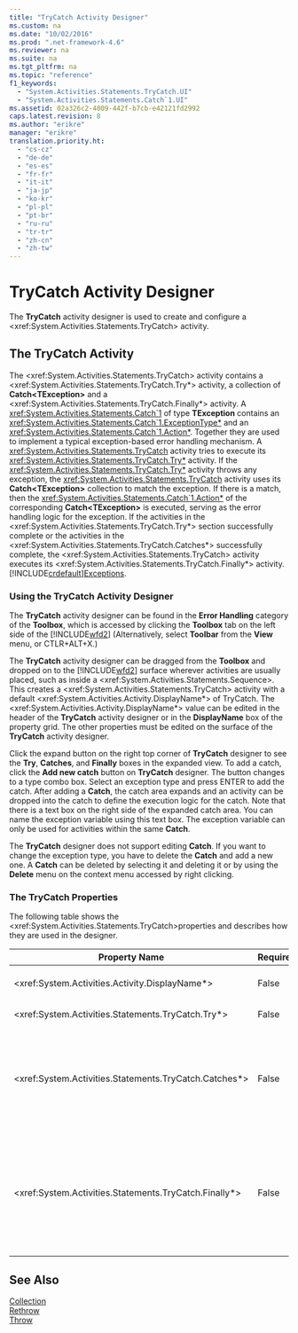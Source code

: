 ```yaml
---
title: "TryCatch Activity Designer"
ms.custom: na
ms.date: "10/02/2016"
ms.prod: ".net-framework-4.6"
ms.reviewer: na
ms.suite: na
ms.tgt_pltfrm: na
ms.topic: "reference"
f1_keywords: 
  - "System.Activities.Statements.TryCatch.UI"
  - "System.Activities.Statements.Catch`1.UI"
ms.assetid: 02a326c2-4009-442f-b7cb-e42121fd2992
caps.latest.revision: 8
ms.author: "erikre"
manager: "erikre"
translation.priority.ht: 
  - "cs-cz"
  - "de-de"
  - "es-es"
  - "fr-fr"
  - "it-it"
  - "ja-jp"
  - "ko-kr"
  - "pl-pl"
  - "pt-br"
  - "ru-ru"
  - "tr-tr"
  - "zh-cn"
  - "zh-tw"
---
```

# TryCatch Activity Designer
The **TryCatch** activity designer is used to create and configure a \<xref:System.Activities.Statements.TryCatch> activity.  
  
## The TryCatch Activity  
 The \<xref:System.Activities.Statements.TryCatch> activity contains a \<xref:System.Activities.Statements.TryCatch.Try*> activity, a collection of **Catch\<TException>** and a \<xref:System.Activities.Statements.TryCatch.Finally*> activity. A <xref:System.Activities.Statements.Catch`1> of type **TException** contains an <xref:System.Activities.Statements.Catch`1.ExceptionType*> and an <xref:System.Activities.Statements.Catch`1.Action*>. Together they are used to implement a typical exception-based error handling mechanism. A <xref:System.Activities.Statements.TryCatch> activity tries to execute its <xref:System.Activities.Statements.TryCatch.Try*> activity. If the <xref:System.Activities.Statements.TryCatch.Try*> activity throws any exception, the <xref:System.Activities.Statements.TryCatch> activity uses its **Catch<TException\>** collection to match the exception. If there is a match, then the <xref:System.Activities.Statements.Catch`1.Action*> of the corresponding **Catch\<TException>** is executed, serving as the error handling logic for the exception. If the activities in the \<xref:System.Activities.Statements.TryCatch.Try*> section successfully complete or the activities in the \<xref:System.Activities.Statements.TryCatch.Catches*> successfully complete, the \<xref:System.Activities.Statements.TryCatch> activity executes its \<xref:System.Activities.Statements.TryCatch.Finally*> activity. [!INCLUDE[crdefault](../dv_TeamTestALM/includes/crdefault_md.md)][Exceptions](../Topic/Exceptions.md).  
  
### Using the TryCatch Activity Designer  
 The **TryCatch** activity designer can be found in the **Error Handling** category of the **Toolbox**, which is accessed by clicking the **Toolbox** tab on the left side of the [!INCLUDE[wfd2](../WF_Design/includes/wfd2_md.md)] (Alternatively, select **Toolbar** from the **View** menu, or CTLR+ALT+X.)  
  
 The **TryCatch** activity designer can be dragged from the **Toolbox** and dropped on to the [!INCLUDE[wfd2](../WF_Design/includes/wfd2_md.md)] surface wherever activities are usually placed, such as inside a \<xref:System.Activities.Statements.Sequence>. This creates a \<xref:System.Activities.Statements.TryCatch> activity with a default \<xref:System.Activities.Activity.DisplayName*> of TryCatch. The \<xref:System.Activities.Activity.DisplayName*> value can be edited in the header of the **TryCatch** activity designer or in the **DisplayName** box of the property grid. The other properties must be edited on the surface of the **TryCatch** activity designer.  
  
 Click the expand button on the right top corner of **TryCatch** designer to see the **Try**, **Catches**, and **Finally** boxes in the expanded view. To add a catch, click the **Add new catch** button on **TryCatch** designer. The button changes to a type combo box. Select an exception type and press ENTER to add the catch. After adding a **Catch**, the catch area expands and an activity can be dropped into the catch to define the execution logic for the catch. Note that there is a text box on the right side of the expanded catch area. You can name the exception variable using this text box. The exception variable can only be used for activities within the same **Catch**.  
  
 The **TryCatch** designer does not support editing **Catch**. If you want to change the exception type, you have to delete the **Catch** and add a new one. A **Catch** can be deleted by selecting it and deleting it or by using the **Delete** menu on the context menu accessed by right clicking.  
  
### The TryCatch Properties  
 The following table shows the \<xref:System.Activities.Statements.TryCatch>properties and describes how they are used in the designer.  
  
|Property Name|Required|Usage|  
|-------------------|--------------|-----------|  
|\<xref:System.Activities.Activity.DisplayName*>|False|Specifies the optional friendly name of the \<xref:System.Activities.Statements.TryCatch> activity. The default is TryCatch.|  
|\<xref:System.Activities.Statements.TryCatch.Try*>|False|The activity first executed when the \<xref:System.Activities.Statements.TryCatch> executes.|  
|\<xref:System.Activities.Statements.TryCatch.Catches*>|False|The collection of **Catch** elements to be checked when the \<xref:System.Activities.Statements.TryCatch.Try*> activity throws an exception.<br /><br /> You need at least add one activity in \<xref:System.Activities.Statements.TryCatch.Catches*> or an activity in the \<xref:System.Activities.Statements.TryCatch.Finally*> block.|  
|\<xref:System.Activities.Statements.TryCatch.Finally*>|False|The activity to be executed when the \<xref:System.Activities.Statements.TryCatch.Try*> and any necessary activities in the \<xref:System.Activities.Statements.TryCatch.Catches*> collection complete execution.<br /><br /> You need at least add one activity in \<xref:System.Activities.Statements.TryCatch.Catches*> or an activity in the \<xref:System.Activities.Statements.TryCatch.Finally*> block.|  
  
## See Also  
 [Collection](../WF_Design/collection-activity-designers.md)   
 [Rethrow](../WF_Design/rethrow-activity-designer.md)   
 [Throw](../WF_Design/throw-activity-designer.md)